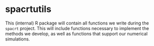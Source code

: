# spacrtutils

This (internal) R package will contain all functions we write during the `spacrt` project. This will include functions necessary to implement the methods we develop, as well as functions that support our numerical simulations.
